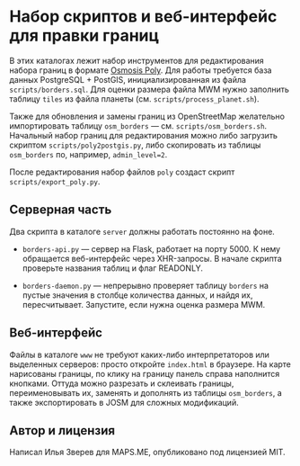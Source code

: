 # Набор скриптов и веб-интерфейс для правки границ

В этих каталогах лежит набор инструментов для редактирования набора границ
в формате [Osmosis Poly](http://wiki.openstreetmap.org/wiki/Osmosis/Polygon_Filter_File_Format).
Для работы требуется база данных PostgreSQL + PostGIS, инициализированная из
файла `scripts/borders.sql`. Для оценки размера файла MWM нужно заполнить
таблицу `tiles` из файла планеты (см. `scripts/process_planet.sh`).

Также для обновления и замены границ из OpenStreetMap желательно импортировать
таблицу `osm_borders` — см. `scripts/osm_borders.sh`. Начальный набор границ
для редактирования можно либо загрузить скриптом `scripts/poly2postgis.py`,
либо скопировать из таблицы `osm_borders` по, например, `admin_level=2`.

После редактирования набор файлов `poly` создаст скрипт `scripts/export_poly.py`.

## Серверная часть

Два скрипта в каталоге `server` должны работать постоянно на фоне.

* `borders-api.py` — сервер на Flask, работает на порту 5000. К нему обращается
    веб-интерфейс через XHR-запросы. В начале скрипта проверьте названия таблиц
    и флаг READONLY.

* `borders-daemon.py` — непрерывно проверяет таблицу `borders` на пустые значения
    в столбце количества данных, и найдя их, пересчитывает. Запустите, если нужна
    оценка размера MWM.

## Веб-интерфейс

Файлы в каталоге `www` не требуют каких-либо интерпретаторов или выделенных серверов:
просто откройте `index.html` в браузере. На карте нарисованы границы, по клику
на границу панель справа наполнится кнопками. Оттуда можно разрезать и склеивать
границы, переименовывать их, заменять и дополнять из таблицы `osm_borders`,
а также экспортировать в JOSM для сложных модификаций.

## Автор и лицензия

Написал Илья Зверев для MAPS.ME, опубликовано под лицензией MIT.
